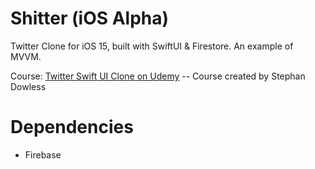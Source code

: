 # Shitter (iOS Alpha)
Twitter Clone for iOS 15, built with SwiftUI &amp; Firestore. An example of MVVM.

Course: [Twitter Swift UI Clone on Udemy](https://www.udemy.com/course/twitter-swiftui-clone-ios-14-swift-5-firestore-mvvm/learn/lecture/23688498#content)
-- Course created by Stephan Dowless

# Dependencies
- Firebase
